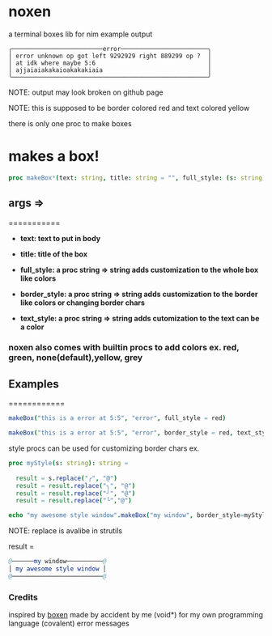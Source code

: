 # noxen
a terminal boxes lib for nim
example output
```
╭─────────────────────────error────────────────────────╮
│ error unknown op got left 9292929 right 889299 op ?  │
│ at idk where maybe 5:6                               │
│ ajjaiaiakakaioakakakiaia                             │
╰──────────────────────────────────────────────────────╯
```
NOTE: output may look broken on github page

NOTE: this is supposed to be border colored red and text colored yellow

there is only one proc to make boxes


# **makes a box!**

```nim
proc makeBox*(text: string, title: string = "", full_style: (s: string) -> string = none, border_style: (s: string) -> string = none, text_style: (s: string) -> string = none): string
```
## args =>
===========


- **text: text to put in body**

- **title: title of the box**

- **full_style: a proc string => string adds customization to the whole box like colors**

- **border_style: a proc string => string adds customization to the border like colors or changing border chars**

- **text_style: a proc string => string adds cutomization to the text can be a color**

### noxen also comes with builtin procs to add colors ex. red, green, none(default),yellow, grey


## Examples
============

  
```nim
makeBox("this is a error at 5:5", "error", full_style = red)
```

```nim
makeBox("this is a error at 5:5", "error", border_style = red, text_style = yellow)
```



style procs can be used for customizing border chars
ex.
```nim
proc myStyle(s: string): string =
  
  result = s.replace("╭", "@")
  result = result.replace("╮", "@")
  result = result.replace("╯", "@")
  result = result.replace("╰","@")

echo "my awesome style window".makeBox("my window", border_style=myStyle
```


NOTE: replace is avalibe in strutils

result =
```nim
@──────my window──────────@
│ my awesome style window │
@─────────────────────────@
```


### Credits
inspired by [boxen](https://github.com/sindresorhus/boxen)
made by accident by me (void*) for my own programming language (covalent) error messages
